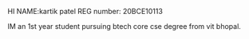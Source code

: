 

HI
NAME:kartik patel
REG number: 20BCE10113

IM an 1st year student pursuing btech core cse degree from vit bhopal.
